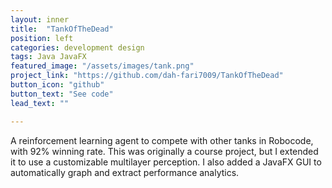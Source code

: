 ```yaml
---
layout: inner
title:  "TankOfTheDead"
position: left
categories: development design
tags: Java JavaFX 
featured_image: "/assets/images/tank.png"
project_link: "https://github.com/dah-fari7009/TankOfTheDead"
button_icon: "github"
button_text: "See code"
lead_text: ""

---
```

<!-- TODO ADD DEMO AFTER CLEANUP AND GETTING CODE TO RUN -->
A reinforcement learning agent to compete with other tanks in Robocode, with 92% winning rate. This was originally a course project, but I extended it to use a customizable multilayer perception. I also added a JavaFX GUI to automatically graph and extract performance analytics.